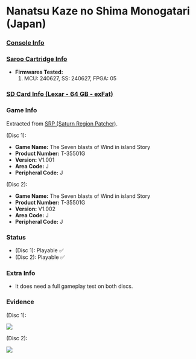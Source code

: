 # Nanatsu Kaze no Shima Monogatari (Japan)

### [Console Info](../../../../../Info/Consoles/VA13/README.md)

### [Saroo Cartridge Info](../../../../../Info/Cartridges/RetroGameParadiseStore/1.32F/README.md)

- <b>Firmwares Tested:</b>
  1. MCU: 240627, SS: 240627, FPGA: 05

### [SD Card Info (Lexar - 64 GB - exFat)](../../../../../Info/SdCards/Lexar/64GB/exfat/README.md)

### Game Info

Extracted from [SRP (Saturn Region Patcher)](https://segaxtreme.net/resources/saturn-region-patcher.81/download).

(Disc 1):

- <b>Game Name:</b> The Seven blasts of Wind in island Story
- <b>Product Number:</b> T-35501G
- <b>Version:</b> V1.001
- <b>Area Code:</b> J
- <b>Peripheral Code:</b> J

(Disc 2):

- <b>Game Name:</b> The Seven blasts of Wind in island Story
- <b>Product Number:</b> T-35501G
- <b>Version:</b> V1.002
- <b>Area Code:</b> J
- <b>Peripheral Code:</b> J

### Status

- (Disc 1): Playable :white_check_mark:
- (Disc 2): Playable :white_check_mark:

### Extra Info

- It does need a full gameplay test on both discs.

### Evidence

(Disc 1):

[![](https://img.youtube.com/vi/wdJ28EfouHg/0.jpg)](https://www.youtube.com/watch?v=wdJ28EfouHg)

(Disc 2):

[![](https://img.youtube.com/vi/ENQwT_CqqG0/0.jpg)](https://www.youtube.com/watch?v=ENQwT_CqqG0)
